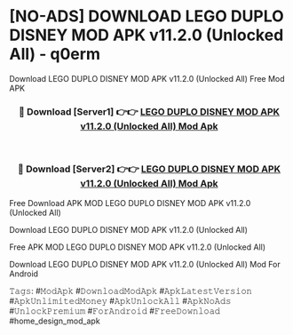 # [NO-ADS] DOWNLOAD LEGO DUPLO DISNEY MOD APK v11.2.0 (Unlocked All) - q0erm
Download LEGO DUPLO DISNEY MOD APK v11.2.0 (Unlocked All) Free Mod APK

<div align="center">
<h3>🔴 Download [Server1] 👉👉 <a href="https://apk-comot.site?title=LEGO_DUPLO_DISNEY_MOD_APK_v11.2.0_(Unlocked_All)">LEGO DUPLO DISNEY MOD APK v11.2.0 (Unlocked All) Mod Apk</a></h3><br>

<h3>🔴 Download [Server2] 👉👉 <a href="https://apk-comot.site?title=LEGO_DUPLO_DISNEY_MOD_APK_v11.2.0_(Unlocked_All)">LEGO DUPLO DISNEY MOD APK v11.2.0 (Unlocked All) Mod Apk</a></h3>
</div>


Free Download APK MOD LEGO DUPLO DISNEY MOD APK v11.2.0 (Unlocked All)

Download LEGO DUPLO DISNEY MOD APK v11.2.0 (Unlocked All) 

Free APK MOD LEGO DUPLO DISNEY MOD APK v11.2.0 (Unlocked All) 

Download LEGO DUPLO DISNEY MOD APK v11.2.0 (Unlocked All) Mod For Android

𝚃𝚊𝚐𝚜: #𝙼𝚘𝚍𝙰𝚙𝚔 #𝙳𝚘𝚠𝚗𝚕𝚘𝚊𝚍𝙼𝚘𝚍𝙰𝚙𝚔 #𝙰𝚙𝚔𝙻𝚊𝚝𝚎𝚜𝚝𝚅𝚎𝚛𝚜𝚒𝚘𝚗 #𝙰𝚙𝚔𝚄𝚗𝚕𝚒𝚖𝚒𝚝𝚎𝚍𝙼𝚘𝚗𝚎𝚢 #𝙰𝚙𝚔𝚄𝚗𝚕𝚘𝚌𝚔𝙰𝚕𝚕 #𝙰𝚙𝚔𝙽𝚘𝙰𝚍𝚜 #𝚄𝚗𝚕𝚘𝚌𝚔𝙿𝚛𝚎𝚖𝚒𝚞𝚖 #𝙵𝚘𝚛𝙰𝚗𝚍𝚛𝚘𝚒𝚍 #𝙵𝚛𝚎𝚎𝙳𝚘𝚠𝚗𝚕𝚘𝚊𝚍 #home_design_mod_apk